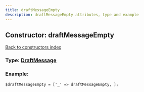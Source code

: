 ```yaml
---
title: draftMessageEmpty
description: draftMessageEmpty attributes, type and example
---
```

## Constructor: draftMessageEmpty  
[Back to constructors index](index.md)






### Type: [DraftMessage](../types/DraftMessage.md)


### Example:

```
$draftMessageEmpty = ['_' => draftMessageEmpty, ];
```